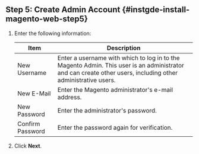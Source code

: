 ## Step 5: Create Admin Account   {#instgde-install-magento-web-step5}

1. Enter the following information:

   |Item|Description|
   |--- |--- |
   |New Username|Enter a username with which to log in to the Magento Admin. This user is an administrator and can create other users, including other administrative users.|
   |New E-Mail|Enter the Magento administrator's e-mail address.|
   |New Password|Enter the administrator's password.|
   |Confirm Password|Enter the password again for verification.|

1. Click **Next**.
